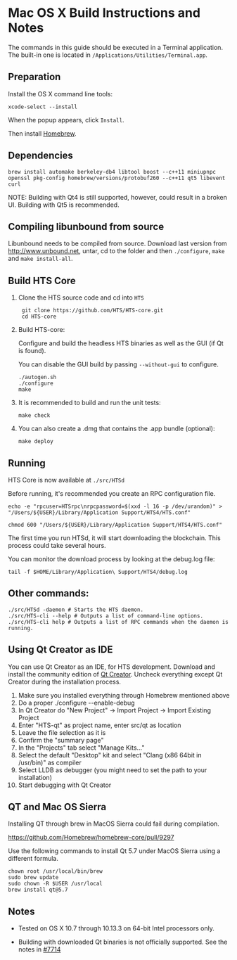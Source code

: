 Mac OS X Build Instructions and Notes
====================================
The commands in this guide should be executed in a Terminal application.
The built-in one is located in `/Applications/Utilities/Terminal.app`.

Preparation
-----------
Install the OS X command line tools:

`xcode-select --install`

When the popup appears, click `Install`.

Then install [Homebrew](http://brew.sh).

Dependencies
----------------------

    brew install automake berkeley-db4 libtool boost --c++11 miniupnpc openssl pkg-config homebrew/versions/protobuf260 --c++11 qt5 libevent curl

NOTE: Building with Qt4 is still supported, however, could result in a broken UI. Building with Qt5 is recommended.

Compiling libunbound from source
----------------------

Libunbound needs to be compiled from source. Download last version from http://www.unbound.net, untar, cd to the folder and then `./configure`, `make` and `make install-all`.

Build HTS Core
------------------------

1. Clone the HTS source code and cd into `HTS`

        git clone https://github.com/HTS/HTS-core.git
        cd HTS-core

2.  Build HTS-core:

    Configure and build the headless HTS binaries as well as the GUI (if Qt is found).

    You can disable the GUI build by passing `--without-gui` to configure.

        ./autogen.sh
        ./configure
        make

3.  It is recommended to build and run the unit tests:

        make check

4.  You can also create a .dmg that contains the .app bundle (optional):

        make deploy

Running
-------

HTS Core is now available at `./src/HTSd`

Before running, it's recommended you create an RPC configuration file.

    echo -e "rpcuser=HTSrpc\nrpcpassword=$(xxd -l 16 -p /dev/urandom)" > "/Users/${USER}/Library/Application Support/HTS4/HTS.conf"

    chmod 600 "/Users/${USER}/Library/Application Support/HTS4/HTS.conf"

The first time you run HTSd, it will start downloading the blockchain. This process could take several hours.

You can monitor the download process by looking at the debug.log file:

    tail -f $HOME/Library/Application\ Support/HTS4/debug.log

Other commands:
-------

    ./src/HTSd -daemon # Starts the HTS daemon.
    ./src/HTS-cli --help # Outputs a list of command-line options.
    ./src/HTS-cli help # Outputs a list of RPC commands when the daemon is running.

Using Qt Creator as IDE
------------------------
You can use Qt Creator as an IDE, for HTS development.
Download and install the community edition of [Qt Creator](https://www.qt.io/download/).
Uncheck everything except Qt Creator during the installation process.

1. Make sure you installed everything through Homebrew mentioned above
2. Do a proper ./configure --enable-debug
3. In Qt Creator do "New Project" -> Import Project -> Import Existing Project
4. Enter "HTS-qt" as project name, enter src/qt as location
5. Leave the file selection as it is
6. Confirm the "summary page"
7. In the "Projects" tab select "Manage Kits..."
8. Select the default "Desktop" kit and select "Clang (x86 64bit in /usr/bin)" as compiler
9. Select LLDB as debugger (you might need to set the path to your installation)
10. Start debugging with Qt Creator

QT and Mac OS Sierra
--------------------

Installing QT through brew in MacOS Sierra could fail during compilation.

https://github.com/Homebrew/homebrew-core/pull/9297

Use the following commands to install Qt 5.7 under MacOS Sierra using a different formula.

    chown root /usr/local/bin/brew
    sudo brew update
    sudo chown -R $USER /usr/local
    brew install qt@5.7

Notes
-----

* Tested on OS X 10.7 through 10.13.3 on 64-bit Intel processors only.

* Building with downloaded Qt binaries is not officially supported. See the notes in [#7714](https://github.com/HTS/HTS/issues/7714)

